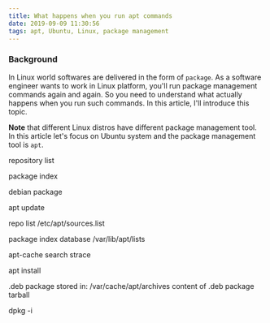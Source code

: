 ```yaml
---
title: What happens when you run apt commands
date: 2019-09-09 11:30:56
tags: apt, Ubuntu, Linux, package management
---
```


### Background

In Linux world softwares are delivered in the form of `package`. As a software engineer wants to work in Linux platform, you'll run package management commands again and again. So you need to understand what actually happens when you run such commands. In this article, I'll introduce this topic. 

**Note** that different Linux distros have different package management tool. In this article let's focus on Ubuntu system and the package management tool is `apt`. 

repository list

package index

debian package

apt update

repo list
/etc/apt/sources.list

package index database
/var/lib/apt/lists

apt-cache search
strace

apt install

.deb package stored in: 
/var/cache/apt/archives
content of .deb package
tarball

dpkg -i
